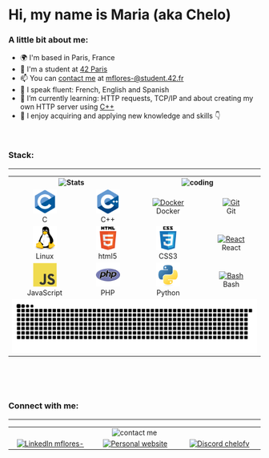 Hi, my name is Maria (aka Chelo)
======
### A little bit about me:
* 🌍 I'm based in Paris, France
* 🏫 I'm a student at [42 Paris](https://42.fr/en/homepage/ "école 42")
* 📫 You can [contact me](#connect-with-me) at [mflores-@student.42.fr](mailto:mflores-@student.42.fr)
* 💬 I speak fluent: French, English and Spanish
* 🧠 I’m currently learning: HTTP requests, TCP/IP and about creating my own HTTP server using [C++](#stack)
* 💪 I enjoy acquiring and applying new knowledge and skills :point_down:

<br>

### Stack:
***
<table align="center" width="100%">
  <tr>
    <th align="center" width="50%" colspan="2" >
      <img
        src="https://github-readme-stats.vercel.app/api/top-langs/?username=mariav7&layout=donut-vertical&theme=radical&hide_border=true"
        media="(prefers-color-scheme: dark)"
        width="100%"
        alt="Stats"
      />
    </th>
    <th align="center" width="50%" colspan="2">
      <img width="100%" src="https://i.giphy.com/media/L1R1tvI9svkIWwpVYr/giphy.webp" alt="coding" />
    </th>
  </tr>
  <tr>
    <td align="center" >
      <a href="https://www.cprogramming.com/" target="_blank" rel="noreferrer">
        <img src="https://raw.githubusercontent.com/devicons/devicon/master/icons/c/c-original.svg" width="48" height="48" alt="C" />
      </a>
      <br>C
    </td>
    <td align="center" >
      <a href="https://www.w3schools.com/cpp/" target="_blank" rel="noreferrer">
        <img src="https://raw.githubusercontent.com/devicons/devicon/master/icons/cplusplus/cplusplus-original.svg" width="48" height="48" alt="C++" />
      </a>
      <br>C++
    </td>
    <td align="center" >
      <a href="https://www.docker.com/" target="_blank" rel="noreferrer">
        <img src="https://upload.wikimedia.org/wikipedia/commons/thumb/a/a7/Docker-svgrepo-com.svg/2048px-Docker-svgrepo-com.svg.png" width="48" height="48" alt="Docker" />
      </a>
      <br>Docker
    </td>
    <td align="center" >
      <a href="https://git-scm.com/" target="_blank" rel="noreferrer">
        <img src="https://www.vectorlogo.zone/logos/git-scm/git-scm-icon.svg" width="48" height="48" alt="Git" />
      </a>
      <br>Git
    </td>
  </tr>
  <tr>
    <td align="center" >
      <a href="https://www.linux.org/" target="_blank" rel="noreferrer">
        <img src="https://raw.githubusercontent.com/devicons/devicon/master/icons/linux/linux-original.svg" width="48" height="48" alt="Linux" />
      </a>
      <br>Linux
    </td>
    <td align="center" >
      <a href="https://www.w3.org/html/" target="_blank" rel="noreferrer">
        <img src="https://raw.githubusercontent.com/devicons/devicon/master/icons/html5/html5-original-wordmark.svg" width="48" height="48" alt="html5" />
      </a>
      <br>html5
    </td>
    <td align="center" >
      <a href="https://www.w3schools.com/css/" target="_blank" rel="noreferrer">
        <img src="https://raw.githubusercontent.com/devicons/devicon/master/icons/css3/css3-original-wordmark.svg" width="48" height="48" alt="CSS3" />
      </a>
      <br>CSS3
    </td>
    <td align="center" >
      <a href="https://reactjs.org/" target="_blank" rel="noreferrer">
        <img src="https://upload.wikimedia.org/wikipedia/commons/thumb/a/a7/React-icon.svg/1024px-React-icon.svg.png" width="48" height="48" alt="React" />
      </a>
      <br>React
    </td>
  </tr>
  <tr>
    <td align="center" >
      <a href="https://developer.mozilla.org/en-US/docs/Web/JavaScript" target="_blank" rel="noreferrer">
        <img src="https://raw.githubusercontent.com/devicons/devicon/master/icons/javascript/javascript-original.svg" width="48" height="48" alt="JavaScript" />
      </a>
      <br>JavaScript
    </td>
    <td align="center" >
      <a href="https://www.php.net" target="_blank" rel="noreferrer">
        <img src="https://raw.githubusercontent.com/devicons/devicon/master/icons/php/php-original.svg" width="48" height="48" alt="PHP" />
      </a>
      <br>PHP
    </td>
    <td align="center" >
      <a href="https://www.python.org" target="_blank" rel="noreferrer">
        <img src="https://raw.githubusercontent.com/devicons/devicon/master/icons/python/python-original.svg" width="48" height="48" alt="Python" />
      </a>
      <br>Python
    </td>
    <td align="center" >
      <a href="https://tiswww.case.edu/php/chet/bash/bashtop.html" target="_blank" rel="noreferrer">
        <img src="https://upload.wikimedia.org/wikipedia/commons/thumb/4/4b/Bash_Logo_Colored.svg/1024px-Bash_Logo_Colored.svg.png?20180723054350" width="48" height="48" alt="Bash" />
      </a>
      <br>Bash
    </td>
  </tr>
  <tr>
    <td align="center" colspan="4">
      <picture>
        <source media="(prefers-color-scheme: dark)" srcset="https://github.com/mariav7/mariav7/blob/output/github-snake-dark.svg">
        <source media="(prefers-color-scheme: light)" srcset="https://github.com/mariav7/mariav7/blob/output/github-snake.svg">
        <img alt="my-github-snake" src="https://github.com/mariav7/mariav7/blob/output/github-snake.svg">
      </picture>
    </td>
  </tr>
</table>

<br>
<br>
<br>

### Connect with me:
***
<table align="center">
  <tr>
    <td align="center" width="30%" colspan="3">
      <img src="https://i.giphy.com/media/hpXdHPfFI5wTABdDx9/giphy.webp" alt="contact me" />
    </td>
  </tr>
  <tr>
    <td align="center" width="90">
      <a href="https://linkedin.com/in/mflores-" target="_blank" rel="noreferrer">
        <img src="https://raw.githubusercontent.com/rahuldkjain/github-profile-readme-generator/master/src/images/icons/Social/linked-in-alt.svg" alt="LinkedIn mflores-" width="48" height="48" />
      </a>
    </td>
    <td align="center" width="96">
      <a href="https://mariav7.github.io" target="_blank" rel="noreferrer">
        <img src="https://github.com/mariav7/mariav7.github.io/blob/master/images/favicon-32x32.png" alt="Personal website" width="48" height="48" />
      </a>
    </td>
    <td align="center" width="96">
      <a href="https://discordapp.com/users/710207757550223392" target="_blank" rel="noreferrer">
        <img src="https://raw.githubusercontent.com/rahuldkjain/github-profile-readme-generator/master/src/images/icons/Social/discord.svg" alt="Discord chelofv" width="48" height="48" />
      </a>
    </td>
  </tr>
</table>

